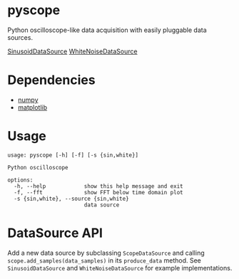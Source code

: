 # pyscope
Python oscilloscope-like data acquisition with easily pluggable data sources.

[SinusoidDataSource](https://github.com/mliss26/pyscope/blob/main/screenshots/pyscope_screenshot_sin.png "SinusoidDataSource Screenshot")
[WhiteNoiseDataSource](https://github.com/mliss26/pyscope/blob/main/screenshots/pyscope_screenshot_white.png "WhiteNoiseDataSource with FFT Screenshot")

# Dependencies
* [numpy](https://numpy.org)
* [matplotlib](https://matplotlib.org)

# Usage
```
usage: pyscope [-h] [-f] [-s {sin,white}]

Python oscilloscope

options:
  -h, --help            show this help message and exit
  -f, --fft             show FFT below time domain plot
  -s {sin,white}, --source {sin,white}
                        data source
```

# DataSource API
Add a new data source by subclassing `ScopeDataSource` and calling `scope.add_samples(data_samples)`
in its `produce_data` method. See `SinusoidDataSource` and `WhiteNoiseDataSource` for example implementations.
